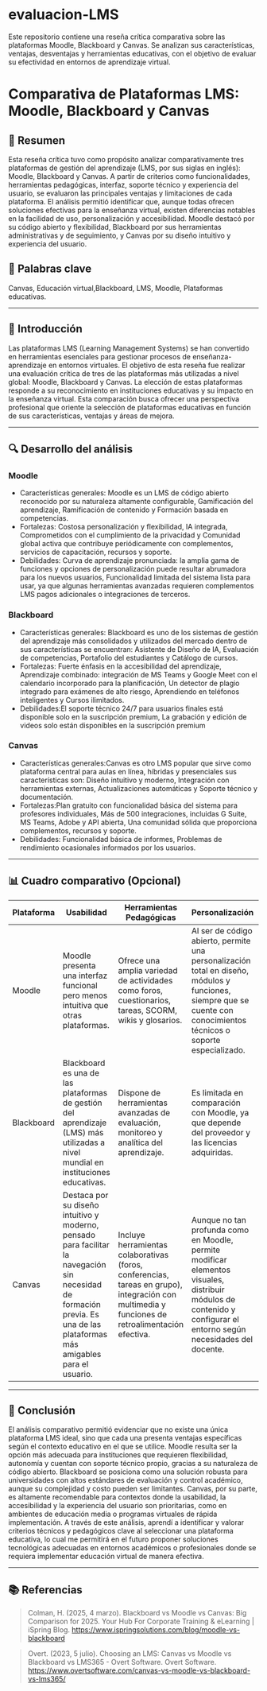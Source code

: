 # evaluacion-LMS
Este repositorio contiene una reseña crítica comparativa sobre las plataformas Moodle, Blackboard y Canvas. Se analizan sus características, ventajas, desventajas y herramientas educativas, con el objetivo de evaluar su efectividad en entornos de aprendizaje virtual. 

# Comparativa de Plataformas LMS: Moodle, Blackboard y Canvas

## 📝 Resumen
Esta reseña crítica tuvo como propósito analizar comparativamente tres plataformas de gestión del aprendizaje (LMS, por sus siglas en inglés): Moodle, Blackboard y Canvas. A partir de criterios como funcionalidades, herramientas pedagógicas, interfaz, soporte técnico y experiencia del usuario, se evaluaron las principales ventajas y limitaciones de cada plataforma. El análisis permitió identificar que, aunque todas ofrecen soluciones efectivas para la enseñanza virtual, existen diferencias notables en la facilidad de uso, personalización y accesibilidad. Moodle destacó por su código abierto y flexibilidad, Blackboard por sus herramientas administrativas y de seguimiento, y Canvas por su diseño intuitivo y experiencia del usuario.

## 🔑 Palabras clave
Canvas, Educación virtual,Blackboard, LMS, Moodle, Plataformas educativas.

---

## 🎯 Introducción
Las plataformas LMS (Learning Management Systems) se han convertido en herramientas esenciales para gestionar procesos de enseñanza-aprendizaje en entornos virtuales. El objetivo de esta reseña fue realizar una evaluación crítica de tres de las plataformas más utilizadas a nivel global: Moodle, Blackboard y Canvas. La elección de estas plataformas responde a su reconocimiento en instituciones educativas y su impacto en la enseñanza virtual. Esta comparación busca ofrecer una perspectiva profesional que oriente la selección de plataformas educativas en función de sus características, ventajas y áreas de mejora.

---

## 🔍 Desarrollo del análisis

### Moodle
- Características generales: Moodle es un LMS de código abierto reconocido por su naturaleza altamente configurable, Gamificación del aprendizaje, Ramificación de contenido y Formación basada en competencias.
- Fortalezas: Costosa personalización y flexibilidad, IA integrada, Comprometidos con el cumplimiento de la privacidad y Comunidad global activa que contribuye periódicamente con complementos, servicios de capacitación, recursos y soporte.
- Debilidades: Curva de aprendizaje pronunciada: la amplia gama de funciones y opciones de personalización puede resultar abrumadora para los nuevos usuarios, Funcionalidad limitada del sistema lista para usar, ya que algunas herramientas avanzadas requieren complementos LMS pagos adicionales o integraciones de terceros.

### Blackboard
- Características generales: Blackboard es uno de los sistemas de gestión del aprendizaje más consolidados y utilizados del mercado dentro de sus características se encuentran: Asistente de Diseño de IA, Evaluación de competencias, Portafolio del estudiantes y Catálogo de cursos.
- Fortalezas: Fuerte énfasis en la accesibilidad del aprendizaje, Aprendizaje combinado: integración de MS Teams y Google Meet con el calendario incorporado para la planificación,  Un detector de plagio integrado para exámenes de alto riesgo, Aprendiendo en teléfonos inteligentes y Cursos ilimitados.
- Debilidades:El soporte técnico 24/7 para usuarios finales está disponible solo en la suscripción premium, La grabación y edición de videos solo están disponibles en la suscripción premium

### Canvas
- Características generales:Canvas es otro LMS popular que sirve como plataforma central para aulas en línea, híbridas y presenciales sus características son: Diseño intuitivo y moderno, Integración con herramientas externas, Actualizaciones automáticas y Soporte técnico y documentación.
- Fortalezas:Plan gratuito con funcionalidad básica del sistema para profesores individuales, Más de 500 integraciones, incluidas G Suite, MS Teams, Adobe y API abierta, Una comunidad sólida que proporciona complementos, recursos y soporte.
- Debilidades: Funcionalidad básica de informes, Problemas de rendimiento ocasionales informados por los usuarios.

---

## 📊 Cuadro comparativo (Opcional)

| Plataforma | Usabilidad | Herramientas Pedagógicas | Personalización | Soporte |
|------------|------------|--------------------------|------------------|---------|
| Moodle     | Moodle presenta una interfaz funcional pero menos intuitiva que otras plataformas.           | Ofrece una amplia variedad de actividades como foros, cuestionarios, tareas, SCORM, wikis y glosarios.                         | Al ser de código abierto, permite una personalización total en diseño, módulos y funciones, siempre que se cuente con conocimientos técnicos o soporte especializado.                 | El soporte depende de la comunidad y de los administradores institucionales.        |
| Blackboard | Blackboard es una de las plataformas de gestión del aprendizaje (LMS) más utilizadas a nivel mundial en instituciones educativas.            |Dispone de herramientas avanzadas de evaluación, monitoreo y analítica del aprendizaje.                          | Es limitada en comparación con Moodle, ya que depende del proveedor y las licencias adquiridas.                 | Ofrece soporte institucional especializado, con asistencia técnica profesional, capacitaciones y atención al cliente disponible según contrato.        |
| Canvas     |Destaca por su diseño intuitivo y moderno, pensado para facilitar la navegación sin necesidad de formación previa. Es una de las plataformas más amigables para el usuario.            |Incluye herramientas colaborativas (foros, conferencias, tareas en grupo), integración con multimedia y funciones de retroalimentación efectiva.                          |Aunque no tan profunda como en Moodle, permite modificar elementos visuales, distribuir módulos de contenido y configurar el entorno según necesidades del docente.                  |Cuenta con soporte técnico eficiente, documentación clara, chat en vivo y una comunidad activa.         |

---

## 🧠 Conclusión
El análisis comparativo permitió evidenciar que no existe una única plataforma LMS ideal, sino que cada una presenta ventajas específicas según el contexto educativo en el que se utilice. Moodle resulta ser la opción más adecuada para instituciones que requieren flexibilidad, autonomía y cuentan con soporte técnico propio, gracias a su naturaleza de código abierto. Blackboard se posiciona como una solución robusta para universidades con altos estándares de evaluación y control académico, aunque su complejidad y costo pueden ser limitantes. Canvas, por su parte, es altamente recomendable para contextos donde la usabilidad, la accesibilidad y la experiencia del usuario son prioritarias, como en ambientes de educación media o programas virtuales de rápida implementación. A través de este análisis, aprendí a identificar y valorar criterios técnicos y pedagógicos clave al seleccionar una plataforma educativa, lo cual me permitirá en el futuro proponer soluciones tecnológicas adecuadas en entornos académicos o profesionales donde se requiera implementar educación virtual de manera efectiva.

---

## 📚 Referencias

> Colman, H. (2025, 4 marzo). Blackboard vs Moodle vs Canvas: Big Comparison for 2025. Your Hub For Corporate Training & eLearning | iSpring Blog. https://www.ispringsolutions.com/blog/moodle-vs-blackboard

> Overt. (2023, 5 julio). Choosing an LMS: Canvas vs Moodle vs Blackboard vs LMS365 - Overt Software. Overt Software. https://www.overtsoftware.com/canvas-vs-moodle-vs-blackboard-vs-lms365/
